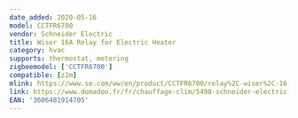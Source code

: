 ```yaml
---
date_added: 2020-05-16
model: CCTFR6700
vendor: Schneider Electric 
title: Wiser 16A Relay for Electric Heater
category: hvac
supports: thermostat, metering
zigbeemodel: ['CCTFR6700']
compatible: [z2m]
mlink: https://www.se.com/ww/en/product/CCTFR6700/relay%2C-wiser%2C-16-a/
link: https://www.domadoo.fr/fr/chauffage-clim/5498-schneider-electric-actionneur-pour-radiateur-electrique-fil-pilote-zigbee-30-wiser-3606481914705.html
EAN: '3606481914705'
---
```

